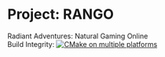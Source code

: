 # Project: RANGO
Radiant Adventures: Natural Gaming Online \
Build Integrity: [![CMake on multiple platforms](https://github.com/SAreebZaheer/rango/actions/workflows/cmake-multi-platform.yml/badge.svg)](https://github.com/SAreebZaheer/rango/actions/workflows/cmake-multi-platform.yml)